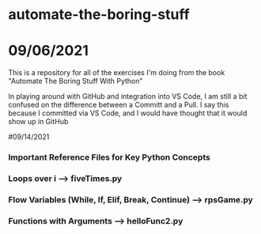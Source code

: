 # automate-the-boring-stuff

# 09/06/2021
This is a repository for all of the exercises I'm doing from the book "Automate The Boring Stuff With Python"

In playing around with GitHub and integration into VS Code, I am still a bit confused on the difference between a Committ and a Pull. I say this because I committed via VS Code, and I would have thought that it would show up in GitHub

#09/14/2021
### Important Reference Files for Key Python Concepts
### Loops over i --> fiveTimes.py
### Flow Variables (While, If, Elif, Break, Continue) --> rpsGame.py
### Functions with Arguments --> helloFunc2.py